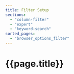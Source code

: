 ```yaml
---
title: Filter Setup
sections:
  - "column-filter"
  - "expert"
  - "keyword-search"
sorted_pages:
  - "browser_options_filter"
---
```

# {{page.title}}
